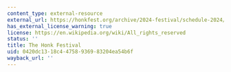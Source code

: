 ```yaml
---
content_type: external-resource
external_url: https://honkfest.org/archive/2024-festival/schedule-2024/
has_external_license_warning: true
license: https://en.wikipedia.org/wiki/All_rights_reserved
status: ''
title: The Honk Festival
uid: 0420dc13-18c4-4758-9369-83204ea54b6f
wayback_url: ''
---
```


